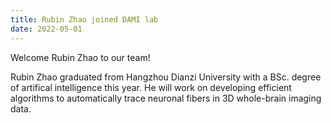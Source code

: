 ```yaml
---
title: Rubin Zhao joined DAMI lab
date: 2022-05-01
---
```

Welcome Rubin Zhao to our team!

<!--more-->

Rubin Zhao graduated from Hangzhou Dianzi University with a BSc. degree of artifical intelligence this year. He will work on developing efficient algorithms to automatically trace neuronal fibers in 3D whole-brain imaging data.
